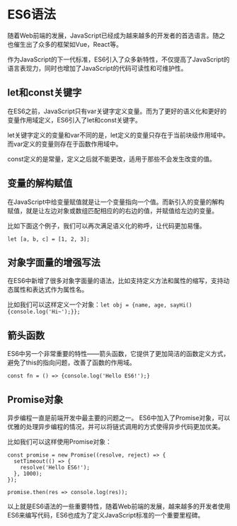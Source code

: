 # ES6语法

随着Web前端的发展，JavaScript已经成为越来越多的开发者的首选语言。随之也催生出了众多的框架如Vue，React等。

作为JavaScript的下一代标准，ES6引入了众多新特性，不仅提高了JavaScript的语言表现力，同时也增加了JavaScript的代码可读性和可维护性。

## let和const关键字
在ES6之前，JavaScript只有var关键字定义变量。而为了更好的语义化和更好的变量作用域定义，ES6引入了let和const关键字。

let关键字定义的变量和var不同的是，let定义的变量只存在于当前块级作用域中。而var定义的变量则存在于函数作用域中。

const定义的是常量，定义之后就不能更改，适用于那些不会发生改变的值。

## 变量的解构赋值
在JavaScript中给变量赋值就是让一个变量指向一个值。而新引入的变量的解构赋值，就是让左边对象或数组匹配相应的的右边的值，并赋值给左边的变量。

比如下面这个例子，我们可以再次满足语义化的称呼，让代码更加易懂。

`let [a, b, c] = [1, 2, 3];`

## 对象字面量的增强写法
在ES6中新增了很多对象字面量的语法，比如支持定义方法和属性的缩写，支持动态属性和表达式作为属性名。

比如我们可以这样定义一个对象：`let obj = {name, age, sayHi(){console.log('Hi~');}};`

## 箭头函数
ES6中另一个非常重要的特性——箭头函数，它提供了更加简洁的函数定义方式，避免了this的指向问题，改善了函数的作用域。

`const fn = () => {console.log('Hello ES6!');}`

## Promise对象
异步编程一直是前端开发中最主要的问题之一。 ES6中加入了Promise对象，可以优雅的处理异步编程的情况，并可以将链式调用的方式使得异步代码更加优美。

比如我们可以这样使用Promise对象：

```
const promise = new Promise((resolve, reject) => {
  setTimeout(() => {
    resolve('Hello ES6!');
  }, 1000);
});

promise.then(res => console.log(res));
```

以上就是ES6语法的一些重要特性，随着Web前端的发展，越来越多的开发者使用ES6来编写代码，ES6也成为了定义JavaScript标准的一个重要里程碑。